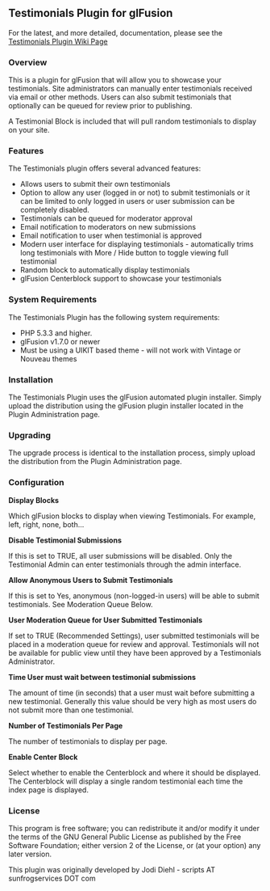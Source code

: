 ## Testimonials Plugin for glFusion

For the latest, and more detailed, documentation, please see the [Testimonials Plugin Wiki Page](https://www.glfusion.org/wiki/glfusion:plugins:testimonials:start)

### Overview

This is a plugin for glFusion that will allow you to showcase your testimonials.
Site administrators can manually enter testimonials received via email or other
methods. Users can also submit testimonials that optionally can be queued for
review prior to publishing.

A Testimonial Block is included that will pull random testimonials to display
on your site.

### Features

The Testimonials plugin offers several advanced features:

 * Allows users to submit their own testimonials
 * Option to allow any user (logged in or not) to submit testimonials or it can be limited to only logged in users or user submission can be completely disabled.
 * Testimonials can be queued for moderator approval
 * Email notification to moderators on new submissions
 * Email notification to user when testimonial is approved
 * Modern user interface for displaying testimonials - automatically trims long testimonials with More / Hide button to toggle viewing full testimonial
 * Random block to automatically display testimonials
 * glFusion Centerblock support to showcase your testimonials

### System Requirements

The Testimonials Plugin has the following system requirements:

* PHP 5.3.3 and higher.
* glFusion v1.7.0 or newer
* Must be using a UIKIT based theme - will not work with Vintage or Nouveau themes

### Installation

The Testimonials Plugin uses the glFusion automated plugin installer. Simply upload the distribution using the glFusion plugin installer located in the Plugin Administration page.

### Upgrading

The upgrade process is identical to the installation process, simply upload the distribution from the Plugin Administration page.

### Configuration

**Display Blocks**

Which glFusion blocks to display when viewing Testimonials. For example, left, right, none, both...

**Disable Testimonial Submissions**

If this is set to TRUE, all user submissions will be disabled. Only the Testimonial Admin can enter testimonials through the admin interface.

**Allow Anonymous Users to Submit Testimonials**

If this is set to Yes, anonymous (non-logged-in users) will be able to submit testimonials. See Moderation Queue Below.

**User Moderation Queue for User Submitted Testimonials**

If set to TRUE (Recommended Settings), user submitted testimonials will be placed in a moderation queue for review and approval. Testimonials will not be available for public view until they have been approved by a Testimonials Administrator.

**Time User must wait between testimonial submissions**

The amount of time (in seconds) that a user must wait before submitting a new testimonial. Generally this value should be very high as most users do not submit more than one testimonial.

**Number of Testimonials Per Page**

The number of testimonials to display per page.

**Enable Center Block**

Select whether to enable the Centerblock and where it should be displayed. The Centerblock will display a single random testimonial each time the index page is displayed.

### License

This program is free software; you can redistribute it and/or modify it under
the terms of the GNU General Public License as published by the Free Software
Foundation; either version 2 of the License, or (at your option) any later
version.

This plugin was originally developed by Jodi Diehl - scripts AT sunfrogservices DOT com
